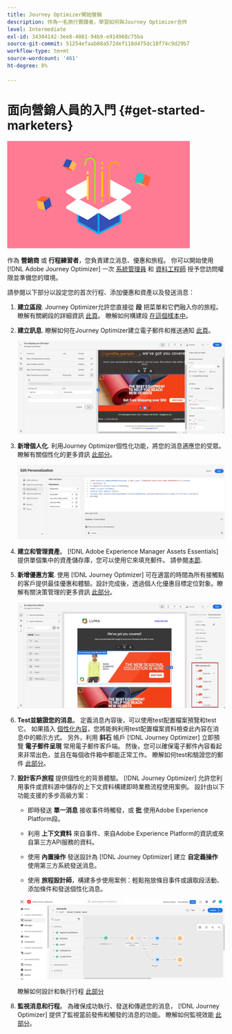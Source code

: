 ```yaml
---
title: Journey Optimizer開始營銷
description: 作為一名旅行實踐者，學習如何與Journey Optimizer合作
level: Intermediate
exl-id: 34304142-3ee8-4081-94b9-e914968c75ba
source-git-commit: 51254efaab08a572def118d475dc18f74c9d29b7
workflow-type: tm+mt
source-wordcount: '461'
ht-degree: 8%

---
```


# 面向營銷人員的入門 {#get-started-marketers}

![商家](assets/do-not-localize/user-3.png)

作為 **營銷商** 或 **行程練習者**，您負責建立消息、優惠和旅程。 你可以開始使用 [!DNL Adobe Journey Optimizer] 一次 [系統管理員](administrator.md) 和 [資料工程師](data-engineer.md) 授予您訪問權限並準備您的環境。

請參閱以下部分以設定您的首次行程、添加優惠和資產以及發送消息：

1. **建立區段**. Journey Optimizer允許您直接從 **段** 把菜單和它們融入你的旅程。  瞭解有關網段的詳細資訊 [此頁](../../segment/about-segments.md)。 瞭解如何構建段 [在這個樣本中](../../segment/creating-a-segment.md)。

1. **建立訊息**. 瞭解如何在Journey Optimizer建立電子郵件和推送通知 [此頁](../../messages/create-message.md)。

   ![](../../assets/email_designer_7.png)

1. **新增個人化**. 利用Journey Optimizer個性化功能，將您的消息適應您的受眾。 瞭解有關個性化的更多資訊 [此部分](../../personalization/personalize.md)。

   ![](../../personalization/assets/perso_ee2.png)

1. **建立和管理資產**。 [!DNL Adobe Experience Manager Assets Essentials] 提供單個集中的資產儲存庫，您可以使用它來填充郵件。 請參閱[本節](../../messages/assets-essentials.md).

1. **新增優惠方案**. 使用 [!DNL Journey Optimizer] 可在適當的時間為所有接觸點的客戶提供最佳優惠和體驗。設計完成後，透過個人化優惠目標定位對象。瞭解有關決策管理的更多資訊 [此部分](../../offers/get-started/starting-offer-decisioning.md)。

   ![](../../assets/offers-e2e-offers-displayed.png)

1. **Test並驗證您的消息**。 定義消息內容後，可以使用test配置檔案預覽和test它。 如果插入 [個性化內容](../../personalization/personalize.md)，您將能夠利用test配置檔案資料檢查此內容在消息中的顯示方式。 另外，利用 **斜石** 帳戶 [!DNL Journey Optimizer] 立即預覽 **電子郵件呈現** 常用電子郵件客戶端。 然後，您可以確保電子郵件內容看起來非常出色，並且在每個收件箱中都能正常工作。 瞭解如何test和驗證您的郵件 [此部分](../../messages/preview.md)。

1. **設計客戶旅程** 提供個性化的背景體驗。 [!DNL Journey Optimizer] 允許您利用事件或資料源中儲存的上下文資料構建即時業務流程使用案例。 設計由以下功能支援的多步高級方案：

   * 即時發送 **單一消息** 接收事件時觸發，或 **批** 使用Adobe Experience Platform段。

   * 利用 **上下文資料** 來自事件、來自Adobe Experience Platform的資訊或來自第三方API服務的資料。

   * 使用 **內置操作** 發送設計為 [!DNL Journey Optimizer] 建立 **自定義操作** 使用第三方系統發送消息。

   * 使用 **旅程設計師**，構建多步使用案例：輕鬆拖放條目事件或讀取段活動、添加條件和發送個性化消息。

   ![](../../assets/copy-paste3.png)

   瞭解如何設計和執行行程 [此部分](../../building-journeys/journey-gs.md)

1. **監視消息和行程**。 為確保成功執行、發送和傳遞您的消息， [!DNL Journey Optimizer] 提供了監視當前發佈和觸發的消息的功能。 瞭解如何監視效能 [此部分](../../messages/message-monitoring.md)。
